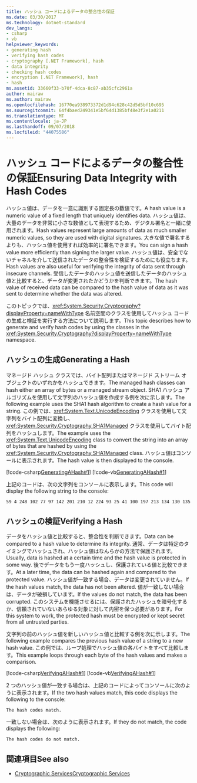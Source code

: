 ```yaml
---
title: ハッシュ コードによるデータの整合性の保証
ms.date: 03/30/2017
ms.technology: dotnet-standard
dev_langs:
- csharp
- vb
helpviewer_keywords:
- generating hash
- verifying hash codes
- cryptography [.NET Framework], hash
- data integrity
- checking hash codes
- encryption [.NET Framework], hash
- hash
ms.assetid: 33660f33-b70f-4dca-8c87-ab35cfc2961a
author: mairaw
ms.author: mairaw
ms.openlocfilehash: 16770ea938973372d1d94c628c42d5d5bf10c695
ms.sourcegitcommit: 64f4baed249341e5bf64d1385bf48e3f2e1a0211
ms.translationtype: MT
ms.contentlocale: ja-JP
ms.lasthandoff: 09/07/2018
ms.locfileid: "44075586"
---
```

# <a name="ensuring-data-integrity-with-hash-codes"></a><span data-ttu-id="957a2-102">ハッシュ コードによるデータの整合性の保証</span><span class="sxs-lookup"><span data-stu-id="957a2-102">Ensuring Data Integrity with Hash Codes</span></span>
<span data-ttu-id="957a2-103">ハッシュ値は、データを一意に識別する固定長の数値です。</span><span class="sxs-lookup"><span data-stu-id="957a2-103">A hash value is a numeric value of a fixed length that uniquely identifies data.</span></span> <span data-ttu-id="957a2-104">ハッシュ値は、大量のデータを非常に小さな数値として表現するため、デジタル署名と一緒に使用されます。</span><span class="sxs-lookup"><span data-stu-id="957a2-104">Hash values represent large amounts of data as much smaller numeric values, so they are used with digital signatures.</span></span> <span data-ttu-id="957a2-105">大きな値で署名するよりも、ハッシュ値を使用すれば効率的に署名できます。</span><span class="sxs-lookup"><span data-stu-id="957a2-105">You can sign a hash value more efficiently than signing the larger value.</span></span> <span data-ttu-id="957a2-106">ハッシュ値は、安全でないチャネルを介して送信されたデータの整合性を検証するためにも役立ちます。</span><span class="sxs-lookup"><span data-stu-id="957a2-106">Hash values are also useful for verifying the integrity of data sent through insecure channels.</span></span> <span data-ttu-id="957a2-107">受信したデータのハッシュ値を送信したデータのハッシュ値と比較すると、データが変更されたかどうかを判断できます。</span><span class="sxs-lookup"><span data-stu-id="957a2-107">The hash value of received data can be compared to the hash value of data as it was sent to determine whether the data was altered.</span></span>  
  
 <span data-ttu-id="957a2-108">このトピックでは、<xref:System.Security.Cryptography?displayProperty=nameWithType> 名前空間のクラスを使用してハッシュ コードの生成と検証を実行する方法について説明します。</span><span class="sxs-lookup"><span data-stu-id="957a2-108">This topic describes how to generate and verify hash codes by using the classes in the <xref:System.Security.Cryptography?displayProperty=nameWithType> namespace.</span></span>  
  
## <a name="generating-a-hash"></a><span data-ttu-id="957a2-109">ハッシュの生成</span><span class="sxs-lookup"><span data-stu-id="957a2-109">Generating a Hash</span></span>  
 <span data-ttu-id="957a2-110">マネージド ハッシュ クラスでは、バイト配列またはマネージド ストリーム オブジェクトのいずれかをハッシュできます。</span><span class="sxs-lookup"><span data-stu-id="957a2-110">The managed hash classes can hash either an array of bytes or a managed stream object.</span></span> <span data-ttu-id="957a2-111">SHA1 ハッシュ アルゴリズムを使用して文字列のハッシュ値を作成する例を次に示します。</span><span class="sxs-lookup"><span data-stu-id="957a2-111">The following example uses the SHA1 hash algorithm to create a hash value for a string.</span></span> <span data-ttu-id="957a2-112">この例では、<xref:System.Text.UnicodeEncoding> クラスを使用して文字列をバイト配列に変換し、<xref:System.Security.Cryptography.SHA1Managed> クラスを使用してバイト配列をハッシュします。</span><span class="sxs-lookup"><span data-stu-id="957a2-112">The example uses the <xref:System.Text.UnicodeEncoding> class to convert the string into an array of bytes that are hashed by using the <xref:System.Security.Cryptography.SHA1Managed> class.</span></span> <span data-ttu-id="957a2-113">ハッシュ値はコンソールに表示されます。</span><span class="sxs-lookup"><span data-stu-id="957a2-113">The hash value is then displayed to the console.</span></span>  
  
 [!code-csharp[GeneratingAHash#1](../../../samples/snippets/csharp/VS_Snippets_CLR/generatingahash/cs/program.cs#1)]
 [!code-vb[GeneratingAHash#1](../../../samples/snippets/visualbasic/VS_Snippets_CLR/generatingahash/vb/program.vb#1)]  
  
 <span data-ttu-id="957a2-114">上記のコードは、次の文字列をコンソールに表示します。</span><span class="sxs-lookup"><span data-stu-id="957a2-114">This code will display the following string to the console:</span></span>  
  
 `59 4 248 102 77 97 142 201 210 12 224 93 25 41 100 197 213 134 130 135`  
  
## <a name="verifying-a-hash"></a><span data-ttu-id="957a2-115">ハッシュの検証</span><span class="sxs-lookup"><span data-stu-id="957a2-115">Verifying a Hash</span></span>  
 <span data-ttu-id="957a2-116">データをハッシュ値と比較すると、整合性を判断できます。</span><span class="sxs-lookup"><span data-stu-id="957a2-116">Data can be compared to a hash value to determine its integrity.</span></span> <span data-ttu-id="957a2-117">通常、データは特定のタイミングでハッシュされ、ハッシュ値はなんらかの方法で保護されます。</span><span class="sxs-lookup"><span data-stu-id="957a2-117">Usually, data is hashed at a certain time and the hash value is protected in some way.</span></span> <span data-ttu-id="957a2-118">後でデータをもう一度ハッシュし、保護されている値と比較できます。</span><span class="sxs-lookup"><span data-stu-id="957a2-118">At a later time, the data can be hashed again and compared to the protected value.</span></span> <span data-ttu-id="957a2-119">ハッシュ値が一致する場合、データは変更されていません。</span><span class="sxs-lookup"><span data-stu-id="957a2-119">If the hash values match, the data has not been altered.</span></span> <span data-ttu-id="957a2-120">値が一致しない場合は、データが破損しています。</span><span class="sxs-lookup"><span data-stu-id="957a2-120">If the values do not match, the data has been corrupted.</span></span> <span data-ttu-id="957a2-121">このシステムを機能させるには、保護されたハッシュを暗号化するか、信頼されていないあらゆる対象に対して内密を保つ必要があります。</span><span class="sxs-lookup"><span data-stu-id="957a2-121">For this system to work, the protected hash must be encrypted or kept secret from all untrusted parties.</span></span>  
  
 <span data-ttu-id="957a2-122">文字列の前のハッシュ値を新しいハッシュ値と比較する例を次に示します。</span><span class="sxs-lookup"><span data-stu-id="957a2-122">The following example compares the previous hash value of a string to a new hash value.</span></span> <span data-ttu-id="957a2-123">この例では、ループ処理でハッシュ値の各バイトをすべて比較します。</span><span class="sxs-lookup"><span data-stu-id="957a2-123">This example loops through each byte of the hash values and makes a comparison.</span></span>  
  
 [!code-csharp[VerifyingAHash#1](../../../samples/snippets/csharp/VS_Snippets_CLR/verifyingahash/cs/program.cs#1)]
 [!code-vb[VerifyingAHash#1](../../../samples/snippets/visualbasic/VS_Snippets_CLR/verifyingahash/vb/program.vb#1)]  
  
 <span data-ttu-id="957a2-124">2 つのハッシュ値が一致する場合は、上記のコードによってコンソールに次のように表示されます。</span><span class="sxs-lookup"><span data-stu-id="957a2-124">If the two hash values match, this code displays the following to the console:</span></span>  
  
```  
The hash codes match.  
```  
  
 <span data-ttu-id="957a2-125">一致しない場合は、次のように表示されます。</span><span class="sxs-lookup"><span data-stu-id="957a2-125">If they do not match, the code displays the following:</span></span>  
  
```  
The hash codes do not match.  
```  
  
## <a name="see-also"></a><span data-ttu-id="957a2-126">関連項目</span><span class="sxs-lookup"><span data-stu-id="957a2-126">See also</span></span>

- [<span data-ttu-id="957a2-127">Cryptographic Services</span><span class="sxs-lookup"><span data-stu-id="957a2-127">Cryptographic Services</span></span>](../../../docs/standard/security/cryptographic-services.md)
